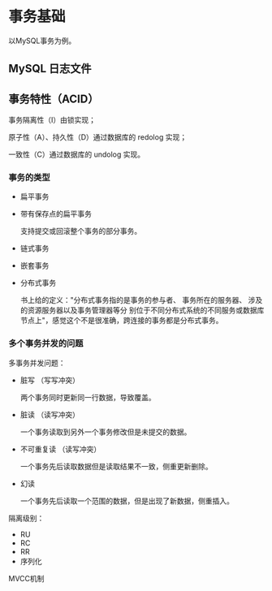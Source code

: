 # 事务基础

以MySQL事务为例。

## MySQL 日志文件



## 事务特性（ACID）

事务隔离性（I）由锁实现；

原子性（A）、持久性（D）通过数据库的 redolog 实现；

一致性（C）通过数据库的 undolog 实现。

### 事务的类型

+ 扁平事务

+ 带有保存点的扁平事务

  支持提交或回滚整个事务的部分事务。

+ 链式事务 

+ 嵌套事务

+ 分布式事务

  书上给的定义："分布式事务指的是事务的参与者、 事务所在的服务器、 涉及的资源服务器以及事务管理器等分
  别位于不同分布式系统的不同服务或数据库节点上"，感觉这个不是很准确，跨连接的事务都是分布式事务。

### 多个事务并发的问题

多事务并发问题：

+ 脏写 （写写冲突）

  两个事务同时更新同一行数据，导致覆盖。

+ 脏读 （读写冲突）

  一个事务读取到另外一个事务修改但是未提交的数据。

+ 不可重复读 （读写冲突）

  一个事务先后读取数据但是读取结果不一致，侧重更新删除。

+ 幻读

  ⼀个事务先后读取⼀个范围的数据，但是出现了新数据，侧重插入。

隔离级别：

+ RU
+ RC
+ RR
+ 序列化

MVCC机制